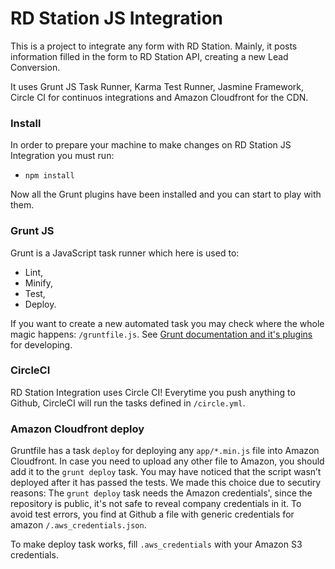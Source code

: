# RD Station JS Integration

This is a project to integrate any form with RD Station. Mainly, it posts information filled in the form to RD Station API, creating a new Lead Conversion.

It uses Grunt JS Task Runner, Karma Test Runner, Jasmine Framework, Circle CI for continuos integrations and Amazon Cloudfront for the CDN.

### Install
In order to prepare your machine to make changes on RD Station JS Integration you must run:
+ `npm install`

Now all the Grunt plugins have been installed and you can start to play with them.

### Grunt JS

Grunt is a JavaScript task runner which here is used to:
+ Lint,
+ Minify,
+ Test,
+ Deploy.

If you want to create a new automated task you may check where the whole magic happens: `/gruntfile.js`. See [Grunt documentation and it's plugins](http://gruntjs.com/) for developing.

### CircleCI

RD Station Integration uses Circle CI! Everytime you push anything to Github, CircleCI will run the tasks defined in `/circle.yml`.

### Amazon Cloudfront deploy

Gruntfile has a task `deploy` for deploying any `app/*.min.js` file into Amazon Cloudfront. In case you need to upload any other file to Amazon, you should add it to the `grunt deploy` task.
You may have noticed that the script wasn’t deployed after it has passed the tests. We made this choice due to secutiry reasons: The `grunt deploy` task needs the Amazon credentials', since the repository is public, it's not safe to reveal company credentials in it. To avoid test errors, you find at Github a file with generic credentials for amazon `/.aws_credentials.json`. 

To make deploy task works, fill `.aws_credentials` with your Amazon S3 credentials.

